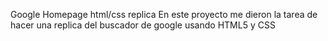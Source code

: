 Google Homepage html/css replica
En este proyecto me dieron la tarea de hacer una replica del buscador de google usando HTML5 y CSS

